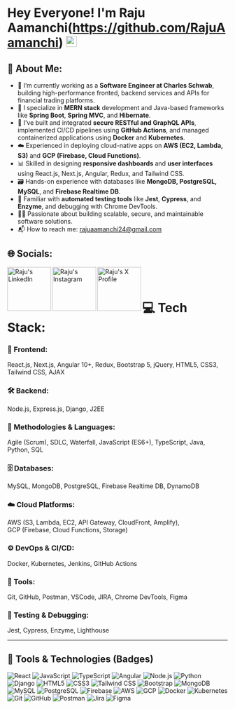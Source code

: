 # Hey Everyone! I'm Raju Aamanchi(https://github.com/RajuAamanchi) <img src="https://github.com/himanshusharma89/himanshusharma89/blob/master/Hi.gif" width="25px">


## 💫 About Me:

* 💼 I’m currently working as a **Software Engineer at Charles Schwab**, building high-performance fronted, backend services and APIs for financial trading platforms.
* 🧠 I specialize in **MERN stack** development and Java-based frameworks like **Spring Boot**, **Spring MVC**, and **Hibernate**.
* 🔧 I’ve built and integrated **secure RESTful and GraphQL APIs**, implemented CI/CD pipelines using **GitHub Actions**, and managed containerized applications using **Docker** and **Kubernetes**.
* ☁️ Experienced in deploying cloud-native apps on **AWS (EC2, Lambda, S3)** and **GCP (Firebase, Cloud Functions)**.
* 📊 Skilled in designing **responsive dashboards** and **user interfaces** using React.js, Next.js, Angular, Redux, and Tailwind CSS.
* 🗃️ Hands-on experience with databases like **MongoDB, PostgreSQL, MySQL**, and **Firebase Realtime DB**.
* 🧪 Familiar with **automated testing tools** like **Jest**, **Cypress**, and **Enzyme**, and debugging with Chrome DevTools.
* 👨‍💻 Passionate about building scalable, secure, and maintainable software solutions.
* 📬 How to reach me: [rajuaamanchi24@gmail.com](mailto:rajuaamanchi24@gmail.com)

## 🌐 Socials:

<a href="https://www.linkedin.com/in/raju-a-25a54abb/">
  <img align="left" alt="Raju's LinkedIn" width="100px" src="https://img.shields.io/badge/LinkedIn-0A66C2?style=for-the-badge&logo=Linkedin&logoColor=white"/>
</a>

<a href="https://www.instagram.com/raju_aamanchi/)/"><img align="left" alt="Raju's Instagram" width="100px" src="https://img.shields.io/badge/Instagram-%23E4405F.svg?logo=Instagram&logoColor=white"/>

<a href="https://x.com/Rajuaamanchi">
  <img align="left" alt="Raju's X Profile" width="100px" src="https://img.shields.io/badge/X-000000?style=for-the-badge&logo=x&logoColor=white"/>
</a>

<br><br>




# 💻 Tech Stack:

### 🎨 Frontend:
React.js, Next.js, Angular 10+, Redux, Bootstrap 5, jQuery, HTML5, CSS3, Tailwind CSS, AJAX

### 🛠️ Backend:
Node.js, Express.js, Django, J2EE

### 🧠 Methodologies & Languages:
Agile (Scrum), SDLC, Waterfall, JavaScript (ES6+), TypeScript, Java, Python, SQL

### 🗄️ Databases:
 MySQL, MongoDB, PostgreSQL, Firebase Realtime DB, DynamoDB

### ☁️ Cloud Platforms:
AWS (S3, Lambda, EC2, API Gateway, CloudFront, Amplify),  
GCP (Firebase, Cloud Functions, Storage)

### ⚙️ DevOps & CI/CD:
Docker, Kubernetes, Jenkins, GitHub Actions

### 🧰 Tools:
Git, GitHub, Postman, VSCode, JIRA, Chrome DevTools, Figma

### 🧪 Testing & Debugging:
Jest, Cypress, Enzyme, Lighthouse

---

## 🚀 Tools & Technologies (Badges)

![React](https://img.shields.io/badge/react-%2320232a.svg?style=plastic&logo=react&logoColor=%2361DAFB)
![JavaScript](https://img.shields.io/badge/javascript-%23323330.svg?style=plastic&logo=javascript&logoColor=%23F7DF1E)
![TypeScript](https://img.shields.io/badge/typescript-%23007ACC.svg?style=plastic&logo=typescript&logoColor=white)
![Angular](https://img.shields.io/badge/angular-%23DD0031.svg?style=plastic&logo=angular&logoColor=white)
![Node.js](https://img.shields.io/badge/node.js-339933?style=plastic&logo=nodedotjs&logoColor=white)
![Python](https://img.shields.io/badge/python-3670A0?style=plastic&logo=python&logoColor=ffdd54)
![Django](https://img.shields.io/badge/django-%23092E20.svg?style=plastic&logo=django&logoColor=white)
![HTML5](https://img.shields.io/badge/html5-%23E34F26.svg?style=plastic&logo=html5&logoColor=white)
![CSS3](https://img.shields.io/badge/css3-%231572B6.svg?style=plastic&logo=css3&logoColor=white)
![Tailwind CSS](https://img.shields.io/badge/tailwindcss-%2338B2AC.svg?style=plastic&logo=tailwind-css&logoColor=white)
![Bootstrap](https://img.shields.io/badge/bootstrap-%23563D7C.svg?style=plastic&logo=bootstrap&logoColor=white)
![MongoDB](https://img.shields.io/badge/mongodb-%2347A248.svg?style=plastic&logo=mongodb&logoColor=white)
![MySQL](https://img.shields.io/badge/mysql-%2300f.svg?style=plastic&logo=mysql&logoColor=white)
![PostgreSQL](https://img.shields.io/badge/postgresql-%23316192.svg?style=plastic&logo=postgresql&logoColor=white)
![Firebase](https://img.shields.io/badge/firebase-%23039BE5.svg?style=plastic&logo=firebase)
![AWS](https://img.shields.io/badge/AWS-%23FF9900.svg?style=plastic&logo=amazon-aws&logoColor=white)
![GCP](https://img.shields.io/badge/google%20cloud-%234285F4.svg?style=plastic&logo=google-cloud&logoColor=white)
![Docker](https://img.shields.io/badge/docker-%230db7ed.svg?style=plastic&logo=docker&logoColor=white)
![Kubernetes](https://img.shields.io/badge/kubernetes-%23326ce5.svg?style=plastic&logo=kubernetes&logoColor=white)
![Git](https://img.shields.io/badge/git-%23F05033.svg?style=plastic&logo=git&logoColor=white)
![GitHub](https://img.shields.io/badge/github-%23121011.svg?style=plastic&logo=github&logoColor=white)
![Postman](https://img.shields.io/badge/postman-%23FF6C37.svg?style=plastic&logo=postman&logoColor=white)
![Jira](https://img.shields.io/badge/jira-%230A0FFF.svg?style=plastic&logo=jira&logoColor=white)
![Figma](https://img.shields.io/badge/figma-%23F24E1E.svg?style=plastic&logo=figma&logoColor=white)


<!--/**/# ⚡ GitHub Stats

<img 
  src="https://github-readme-streak-stats.herokuapp.com/?user=Raju-Aamanchi-124&theme=react&hide_border=true&date_format=M%20j%5B%2C%20Y%5D" 
  alt="Raju-Aamanchi-124 streak" 
/>
/**/ -->
